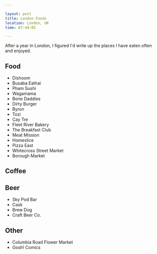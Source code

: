 ```yaml
---

layout: post
title: London Foods
location: London, UK
time: 07:44:05

---
```


After a year in London, I figured I'd write up the places I have eaten often and enjoyed.

## Food

 * Dishoom
 * Busaba Eathai
 * Pham Sushi
 * Wagamama
 * Bone Daddies
 * Dirty Burger
 * Byron
 * Tozi
 * Cay Tre
 * Fleet River Bakery
 * The Breakfast Club
 * Meat Mission
 * Homeslice
 * Pizza East
 * Whitecross Street Market
 * Borough Market 

## Coffee


## Beer

 * Sky Pod Bar
 * Cask
 * Brew Dog
 * Craft Beer Co.

## Other

 * Columbia Road Flower Market
 * Gosh! Comics
